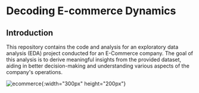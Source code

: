 # Decoding E-commerce Dynamics
## Introduction
This repository contains the code and analysis for an exploratory data analysis (EDA) project conducted for an E-Commerce company. The goal of this analysis is to derive meaningful insights from the provided dataset, aiding in better decision-making and understanding various aspects of the company's operations.

![ecommerce](https://github.com/ArusaKhalfay/E-commerce-Revenue-Management/assets/156254801/369b22bb-4461-4631-aab4-6433bcf9236c){:width="300px" height="200px"}



